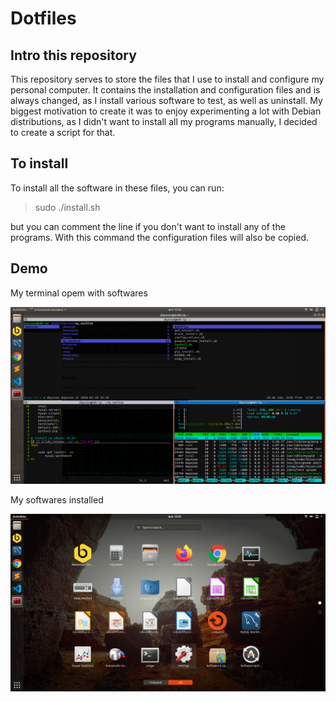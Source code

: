 # Dotfiles

## Intro this repository

This repository serves to store the files that I use to install and configure my personal computer. It contains the installation and configuration files and is always changed, as I install various software to test, as well as uninstall. My biggest motivation to create it was to enjoy experimenting a lot with Debian distributions, as I didn't want to install all my programs manually, I decided to create a script for that.

## To install

To install all the software in these files, you can run:

> sudo ./install.sh

but you can comment the line if you don't want to install any of the programs. With this command the configuration files will also be copied.

## Demo

My terminal opem with softwares

![](./img/demo_t.png)

My softwares installed

![](./img/demo_s.png)


